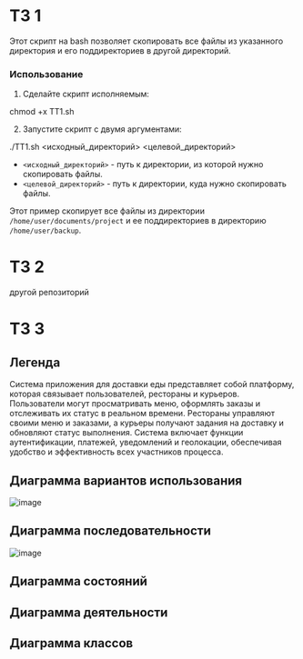 # ТЗ 1

Этот скрипт на bash позволяет скопировать все файлы из указанного директория и его поддиректориев в другой директорий.  

### Использование

1. Сделайте скрипт исполняемым:

chmod +x TT1.sh

2. Запустите скрипт с двумя аргументами:

./TT1.sh <исходный_директорий> <целевой_директорий>

* `<исходный_директорий>` - путь к директории, из которой нужно скопировать файлы.
* `<целевой_директорий>` - путь к директории, куда нужно скопировать файлы. 

Этот пример скопирует все файлы из директории `/home/user/documents/project` и ее поддиректориев в директорию `/home/user/backup`.

# ТЗ 2

другой репозиторий

# ТЗ 3

## Легенда

Система приложения для доставки еды представляет собой платформу, которая связывает пользователей, рестораны и курьеров. Пользователи могут просматривать меню, оформлять заказы и отслеживать их статус в реальном времени. Рестораны управляют своими меню и заказами, а курьеры получают задания на доставку и обновляют статус выполнения. Система включает функции аутентификации, платежей, уведомлений и геолокации, обеспечивая удобство и эффективность всех участников процесса.

## Диаграмма вариантов использования

![image](https://github.com/tenderwrath/tphw/assets/107726368/512a2faf-2691-47cb-8348-fd6713f8d2eb)


## Диаграмма последовательности

![image](https://github.com/tenderwrath/tphw/assets/107726368/984b2945-8778-4344-8ae7-b5ee77b7651a)


## Диаграмма состояний

## Диаграмма деятельности

## Диаграмма классов

